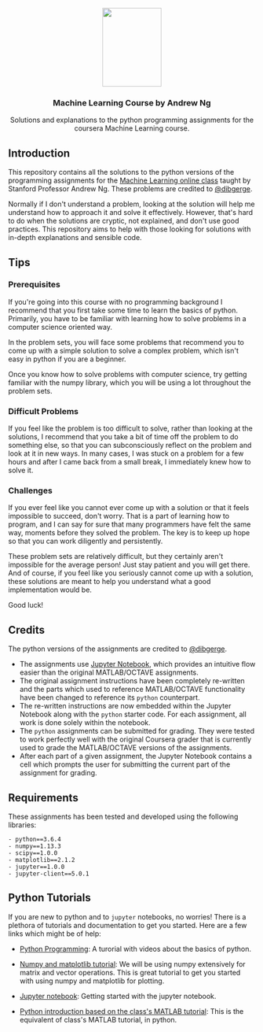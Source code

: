 <p align="center">
    <a href="https://www.coursera.org/learn/machine-learning">
        <img width="120" height="160" src="https://github.com/antz22/ml-coursera-python-solutions/blob/master/machinelearning.jpg">
    </a>
    <h3 align="center">Machine Learning Course by Andrew Ng</h3>
    <p align="center">Solutions and explanations to the python programming assignments for the coursera Machine Learning course.</p>
</p>

## Introduction

This repository contains all the solutions to the python versions of the programming assignments for the [Machine Learning online class](https://www.coursera.org/learn/machine-learning) taught by Stanford Professor Andrew Ng. These problems are credited to [@dibgerge](https://github.com/dibgerge/ml-coursera-python-assignments).

Normally if I don't understand a problem, looking at the solution will help me understand how to approach it and solve it effectively. However, that's hard to do when the solutions are cryptic, not explained, and don't use good practices. This repository aims to help with those looking for solutions with in-depth explanations and sensible code. 

## Tips

### Prerequisites

If you're going into this course with no programming background I recommend that you first take some time to learn the basics of python. Primarily, you have to be familiar with learning how to solve problems in a computer science oriented way.

In the problem sets, you will face some problems that recommend you to come up with a simple solution to solve a complex problem, which isn't easy in python if you are a beginner. 

Once you know how to solve problems with computer science, try getting familiar with the numpy library, which you will be using a lot throughout the problem sets.

### Difficult Problems

If you feel like the problem is too difficult to solve, rather than looking at the solutions, I recommend that you take a bit of time off the problem to do something else, so that you can subconsciously reflect on the problem and look at it in new ways. In many cases, I was stuck on a problem for a few hours and after I came back from a small break, I immediately knew how to solve it.

### Challenges

If you ever feel like you cannot ever come up with a solution or that it feels impossible to succeed, don't worry. That is a part of learning how to program, and I can say for sure that many programmers have felt the same way, moments before they solved the problem. The key is to keep up hope so that you can work diligently and persistently.

These problem sets are relatively difficult, but they certainly aren't impossible for the average person! Just stay patient and you will get there. And of course, if you feel like you seriously cannot come up with a solution, these solutions are meant to help you understand what a good implementation would be.

Good luck!

## Credits

The python versions of the assignments are credited to [@dibgerge](https://github.com/dibgerge).

- The assignments use [Jupyter Notebook](http://jupyter-notebook-beginner-guide.readthedocs.io/en/latest/what_is_jupyter.html), which provides an intuitive flow easier than the original MATLAB/OCTAVE assignments.
- The original assignment instructions have been completely re-written and the parts which used to reference MATLAB/OCTAVE functionality have been changed to reference its `python` counterpart.
- The re-written instructions are now embedded within the Jupyter Notebook along with the `python` starter code. For each assignment, all work is done solely within the notebook.
- The `python` assignments can be submitted for grading. They were tested to work perfectly well with the original Coursera grader that is currently used to grade the MATLAB/OCTAVE versions of the assignments. 
- After each part of a given assignment, the Jupyter Notebook contains a cell which prompts the user for submitting the current part of the assignment for grading.  

## Requirements 

These assignments has been tested and developed using the following libraries: 

    - python==3.6.4
    - numpy==1.13.3
    - scipy==1.0.0
    - matplotlib==2.1.2
    - jupyter==1.0.0
    - jupyter-client==5.0.1
    
## Python Tutorials

If you are new to python and to `jupyter` notebooks, no worries! There is a plethora of tutorials and documentation to get you started. Here are a few links which might be of help:

- [Python Programming](https://pythonprogramming.net/introduction-to-python-programming/): A turorial with videos about the basics of python. 

- [Numpy and matplotlib tutorial](http://cs231n.github.io/python-numpy-tutorial/): We will be using numpy extensively for matrix and vector operations. This is great tutorial to get you started with using numpy and matplotlib for plotting.

- [Jupyter notebook](https://medium.com/codingthesmartway-com-blog/getting-started-with-jupyter-notebook-for-python-4e7082bd5d46): Getting started with the jupyter notebook. 

- [Python introduction based on the class's MATLAB tutorial](https://github.com/mstampfer/Coursera-Stanford-ML-Python/blob/master/Coursera%20Stanford%20ML%20Python%20wiki.ipynb): This is the equivalent of class's MATLAB tutorial, in python.
